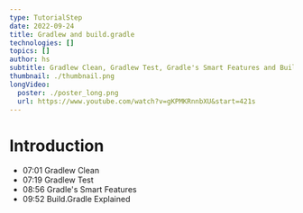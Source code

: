 ```yaml
---
type: TutorialStep
date: 2022-09-24
title: Gradlew and build.gradle
technologies: []
topics: []
author: hs
subtitle: Gradlew Clean, Gradlew Test, Gradle's Smart Features and Build.Gradle explained
thumbnail: ./thumbnail.png
longVideo:
  poster: ./poster_long.png
  url: https://www.youtube.com/watch?v=gKPMKRnnbXU&start=421s
---
```


# Introduction

- 07:01 Gradlew Clean
- 07:19 Gradlew Test
- 08:56 Gradle's Smart Features
- 09:52 Build.Gradle Explained
